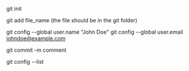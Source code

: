 git init

git add file_name (the file should be in the git folder)

git config --global user.name "John Doe"
git config --global user.email johndoe@example.com

git commit -m comment

git config --list
